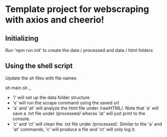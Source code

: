 # Template project for webscraping with axios and cheerio!

## Initializing

Run 'npm run init' to create the data / processed and data / html folders

## Using the shell script

Update the sh files with file names

sh main.sh _

* 'i' will set up the data folder structure
* 's' will run the scrape command using the saved url
* 'a' and 'at' will analyze the html file under /rawHTML/. Note that 'a' will save a .txt file under /processed/ wheras 'at' will just print to the console.
* 'c' and 'ct' will clean the .txt file under /processed/. Similar to the 'a' and 'at' commands, 'c' will produce a file and 'ct' will only log it.